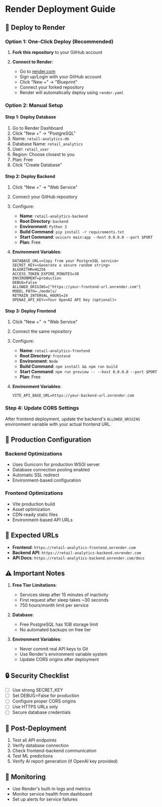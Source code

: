 # Render Deployment Guide

## 🚀 Deploy to Render

### Option 1: One-Click Deploy (Recommended)

1. **Fork this repository** to your GitHub account

2. **Connect to Render**:
   - Go to [render.com](https://render.com)
   - Sign up/Login with your GitHub account
   - Click "New +" → "Blueprint"
   - Connect your forked repository
   - Render will automatically deploy using `render.yaml`

### Option 2: Manual Setup

#### Step 1: Deploy Database
1. Go to Render Dashboard
2. Click "New +" → "PostgreSQL"
3. Name: `retail-analytics-db`
4. Database Name: `retail_analytics`
5. User: `retail_user`
6. Region: Choose closest to you
7. Plan: Free
8. Click "Create Database"

#### Step 2: Deploy Backend
1. Click "New +" → "Web Service"
2. Connect your GitHub repository
3. Configure:
   - **Name**: `retail-analytics-backend`
   - **Root Directory**: `backend`
   - **Environment**: `Python 3`
   - **Build Command**: `pip install -r requirements.txt`
   - **Start Command**: `uvicorn main:app --host 0.0.0.0 --port $PORT`
   - **Plan**: Free

4. **Environment Variables**:
   ```
   DATABASE_URL=<Copy from your PostgreSQL service>
   SECRET_KEY=<Generate a secure random string>
   ALGORITHM=HS256
   ACCESS_TOKEN_EXPIRE_MINUTES=30
   ENVIRONMENT=production
   DEBUG=False
   ALLOWED_ORIGINS=["https://your-frontend-url.onrender.com"]
   MODEL_PATH=./models/
   RETRAIN_INTERVAL_HOURS=24
   OPENAI_API_KEY=<Your OpenAI API Key (optional)>
   ```

#### Step 3: Deploy Frontend
1. Click "New +" → "Web Service"
2. Connect the same repository
3. Configure:
   - **Name**: `retail-analytics-frontend`
   - **Root Directory**: `frontend`
   - **Environment**: `Node`
   - **Build Command**: `npm install && npm run build`
   - **Start Command**: `npm run preview -- --host 0.0.0.0 --port $PORT`
   - **Plan**: Free

4. **Environment Variables**:
   ```
   VITE_API_BASE_URL=https://your-backend-url.onrender.com
   ```

### Step 4: Update CORS Settings
After frontend deployment, update the backend's `ALLOWED_ORIGINS` environment variable with your actual frontend URL.

## 🔧 Production Configuration

### Backend Optimizations
- Uses Gunicorn for production WSGI server
- Database connection pooling enabled
- Automatic SSL redirect
- Environment-based configuration

### Frontend Optimizations
- Vite production build
- Asset optimization
- CDN-ready static files
- Environment-based API URLs

## 🎯 Expected URLs
- **Frontend**: `https://retail-analytics-frontend.onrender.com`
- **Backend API**: `https://retail-analytics-backend.onrender.com`
- **API Docs**: `https://retail-analytics-backend.onrender.com/docs`

## ⚠️ Important Notes

1. **Free Tier Limitations**:
   - Services sleep after 15 minutes of inactivity
   - First request after sleep takes ~30 seconds
   - 750 hours/month limit per service

2. **Database**:
   - Free PostgreSQL has 1GB storage limit
   - No automated backups on free tier

3. **Environment Variables**:
   - Never commit real API keys to Git
   - Use Render's environment variable system
   - Update CORS origins after deployment

## 🔒 Security Checklist
- [ ] Use strong SECRET_KEY
- [ ] Set DEBUG=False for production
- [ ] Configure proper CORS origins
- [ ] Use HTTPS URLs only
- [ ] Secure database credentials

## 🚀 Post-Deployment
1. Test all API endpoints
2. Verify database connection
3. Check frontend-backend communication
4. Test ML predictions
5. Verify AI report generation (if OpenAI key provided)

## 📱 Monitoring
- Use Render's built-in logs and metrics
- Monitor service health from dashboard
- Set up alerts for service failures
